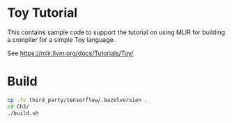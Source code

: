 # Toy Tutorial

This contains sample code to support the tutorial on using MLIR for
building a compiler for a simple Toy language.

See https://mlir.llvm.org/docs/Tutorials/Toy/

# Build
```Bash
cp -fv third_party/tensorflow/.bazelversion .
cd Ch2/
./build.sh
```